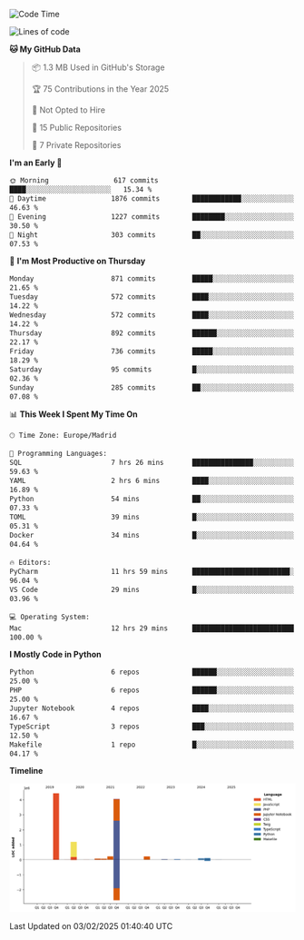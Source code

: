 <!--START_SECTION:waka-->
![Code Time](http://img.shields.io/badge/Code%20Time-617%20hrs%202%20mins-blue)

![Lines of code](https://img.shields.io/badge/From%20Hello%20World%20I%27ve%20Written-10.5%20million%20lines%20of%20code-blue)

**🐱 My GitHub Data** 

> 📦 1.3 MB Used in GitHub's Storage 
 > 
> 🏆 75 Contributions in the Year 2025
 > 
> 🚫 Not Opted to Hire
 > 
> 📜 15 Public Repositories 
 > 
> 🔑 7 Private Repositories 
 > 
**I'm an Early 🐤** 

```text
🌞 Morning                617 commits         ████░░░░░░░░░░░░░░░░░░░░░   15.34 % 
🌆 Daytime                1876 commits        ████████████░░░░░░░░░░░░░   46.63 % 
🌃 Evening                1227 commits        ████████░░░░░░░░░░░░░░░░░   30.50 % 
🌙 Night                  303 commits         ██░░░░░░░░░░░░░░░░░░░░░░░   07.53 % 
```
📅 **I'm Most Productive on Thursday** 

```text
Monday                   871 commits         █████░░░░░░░░░░░░░░░░░░░░   21.65 % 
Tuesday                  572 commits         ████░░░░░░░░░░░░░░░░░░░░░   14.22 % 
Wednesday                572 commits         ████░░░░░░░░░░░░░░░░░░░░░   14.22 % 
Thursday                 892 commits         ██████░░░░░░░░░░░░░░░░░░░   22.17 % 
Friday                   736 commits         █████░░░░░░░░░░░░░░░░░░░░   18.29 % 
Saturday                 95 commits          █░░░░░░░░░░░░░░░░░░░░░░░░   02.36 % 
Sunday                   285 commits         ██░░░░░░░░░░░░░░░░░░░░░░░   07.08 % 
```


📊 **This Week I Spent My Time On** 

```text
🕑︎ Time Zone: Europe/Madrid

💬 Programming Languages: 
SQL                      7 hrs 26 mins       ███████████████░░░░░░░░░░   59.63 % 
YAML                     2 hrs 6 mins        ████░░░░░░░░░░░░░░░░░░░░░   16.89 % 
Python                   54 mins             ██░░░░░░░░░░░░░░░░░░░░░░░   07.33 % 
TOML                     39 mins             █░░░░░░░░░░░░░░░░░░░░░░░░   05.31 % 
Docker                   34 mins             █░░░░░░░░░░░░░░░░░░░░░░░░   04.64 % 

🔥 Editors: 
PyCharm                  11 hrs 59 mins      ████████████████████████░   96.04 % 
VS Code                  29 mins             █░░░░░░░░░░░░░░░░░░░░░░░░   03.96 % 

💻 Operating System: 
Mac                      12 hrs 29 mins      █████████████████████████   100.00 % 
```

**I Mostly Code in Python** 

```text
Python                   6 repos             ██████░░░░░░░░░░░░░░░░░░░   25.00 % 
PHP                      6 repos             ██████░░░░░░░░░░░░░░░░░░░   25.00 % 
Jupyter Notebook         4 repos             ████░░░░░░░░░░░░░░░░░░░░░   16.67 % 
TypeScript               3 repos             ███░░░░░░░░░░░░░░░░░░░░░░   12.50 % 
Makefile                 1 repo              █░░░░░░░░░░░░░░░░░░░░░░░░   04.17 % 
```



**Timeline**

![Lines of Code chart](https://raw.githubusercontent.com/danisoronellas/danisoronellas/main/assets/bar_graph.png)


 Last Updated on 03/02/2025 01:40:40 UTC
<!--END_SECTION:waka-->
